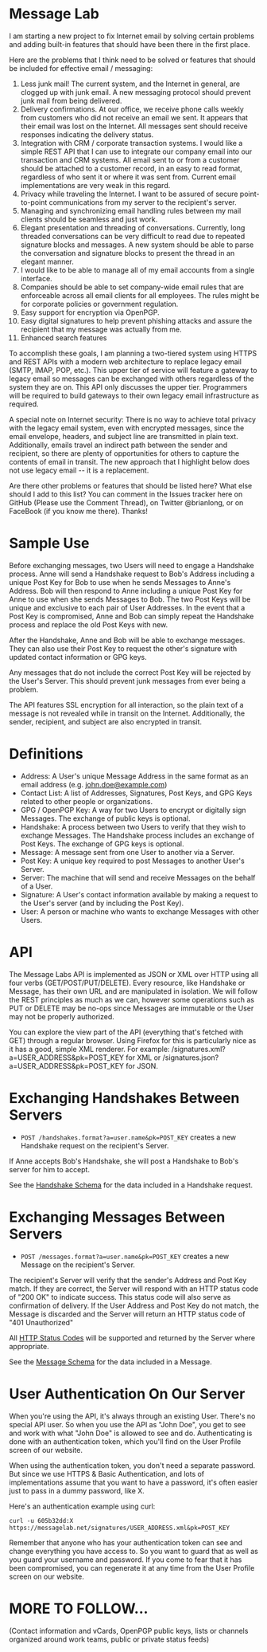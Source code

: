 Message Lab
===========
I am starting a new project to fix Internet email by solving certain problems and adding built-in features that should have been there in the first place.

Here are the problems that I think need to be solved or features that should be included for effective email / messaging:

1. Less junk mail! The current system, and the Internet in general, are clogged up with junk email. A new messaging protocol should prevent junk mail from being delivered.
2. Delivery confirmations. At our office, we receive phone calls weekly from customers who did not receive an email we sent. It appears that their email was lost on the Internet. All messages sent should receive responses indicating the delivery status.
3. Integration with CRM / corporate transaction systems. I would like a simple REST API that I can use to integrate our company email into our transaction and CRM systems. All email sent to or from a customer should be attached to a customer record, in an easy to read format, regardless of who sent it or where it was sent from. Current email implementations are very weak in this regard.
4. Privacy while traveling the Internet. I want to be assured of secure point-to-point communications from my server to the recipient's server.
5. Managing and synchronizing email handling rules between my mail clients should be seamless and just work.
6. Elegant presentation and threading of conversations. Currently, long threaded conversations can be very difficult to read due to repeated signature blocks and messages. A new system should be able to parse the conversation and signature blocks to present the thread in an elegant manner.
7. I would like to be able to manage all of my email accounts from a single interface.
8. Companies should be able to set company-wide email rules that are enforceable across all email clients for all employees. The rules might be for corporate policies or government regulation.
9. Easy support for encryption via OpenPGP.
10. Easy digital signatures to help prevent phishing attacks and assure the recipient that my message was actually from me.
11. Enhanced search features

To accomplish these goals, I am planning a two-tiered system using HTTPS and REST APIs with a modern web architecture to replace legacy email (SMTP, IMAP, POP, etc.). This upper tier of service will feature a gateway to legacy email so messages can be exchanged with others regardless of the system they are on. This API only discusses the upper tier. Programmers will be required to build gateways to their own legacy email infrastructure as required.

A special note on Internet security: There is no way to achieve total privacy with the legacy email system, even with encrypted messages, since the email envelope, headers, and subject line are transmitted in plain text. Additionally, emails travel an indirect path between the sender and recipient, so there are plenty of opportunities for others to capture the contents of email in transit. The new approach that I highlight below does not use legacy email -- it is a replacement.

Are there other problems or features that should be listed here? What else should I add to this list? You can comment in the Issues tracker here on GitHub (Please use the Comment Thread), on Twitter @brianlong, or on FaceBook (if you know me there). Thanks!

Sample Use
==========
Before exchanging messages, two Users will need to engage a Handshake process. Anne will send a Handshake request to Bob's Address including a unique Post Key for Bob to use when he sends Messages to Anne's Address. Bob will then respond to Anne including a unique Post Key for Anne to use when she sends Messages to Bob. The two Post Keys will be unique and exclusive to each pair of User Addresses. In the event that a Post Key is compromised, Anne and Bob can simply repeat the Handshake process and replace the old Post Keys with new.

After the Handshake, Anne and Bob will be able to exchange messages. They can also use their Post Key to request the other's signature with updated contact information or GPG keys.

Any messages that do not include the correct Post Key will be rejected by the User's Server. This should prevent junk messages from ever being a problem.

The API features SSL encryption for all interaction, so the plain text of a message is not revealed while in transit on the Internet. Additionally, the sender, recipient, and subject are also encrypted in transit.

Definitions
===========
* Address: A User's unique Message Address in the same format as an email address (e.g. john.doe@example.com)
* Contact List: A list of Addresses, Signatures, Post Keys, and GPG Keys related to other people or organizations.
* GPG / OpenPGP Key: A way for two Users to encrypt or digitally sign Messages. The exchange of public keys is optional.
* Handshake: A process between two Users to verify that they wish to exchange Messages. The Handshake process includes an exchange of Post Keys. The exchange of GPG keys is optional.
* Message: A message sent from one User to another via a Server.
* Post Key: A unique key required to post Messages to another User's Server.
* Server: The machine that will send and receive Messages on the behalf of a User.
* Signature: A User's contact information available by making a request to the User's server (and by including the Post Key).
* User: A person or machine who wants to exchange Messages with other Users.

API
===
The Message Labs API is implemented as JSON or XML over HTTP using all four verbs (GET/POST/PUT/DELETE). Every resource, like Handshake or Message, has their own URL and are manipulated in isolation. We will follow the REST principles as much as we can, however some operations such as PUT or DELETE may be no-ops since Messages are immutable or the User may not be properly authorized.

You can explore the view part of the API (everything that's fetched with GET) through a regular browser. Using Firefox for this is particularly nice as it has a good, simple XML renderer. For example: /signatures.xml?a=USER_ADDRESS&pk=POST_KEY for XML or /signatures.json?a=USER_ADDRESS&pk=POST_KEY for JSON.

Exchanging Handshakes Between Servers
=====================================
* `POST /handshakes.format?a=user.name&pk=POST_KEY` creates a new Handshake request on the recipient's Server.

If Anne accepts Bob's Handshake, she will post a Handshake to Bob's server for him to accept.

See the [Handshake Schema](https://github.com/brianlong/api.messagelab.net/blob/master/schemas/handshakes.md) for the data included in a Handshake request.

Exchanging Messages Between Servers
===================================
* `POST /messages.format?a=user.name&pk=POST_KEY` creates a new Message on the recipient's Server.

The recipient's Server will verify that the sender's Address and Post Key match. If they are correct, the Server will respond with an HTTP status code of "200 OK" to indicate success. This status code will also serve as confirmation of delivery. If the User Address and Post Key do not match, the Message is discarded and the Server will return an HTTP status code of "401 Unauthorized"

All [HTTP Status Codes](http://en.wikipedia.org/wiki/List_of_HTTP_status_codes) will be supported and returned by the Server where appropriate.

See the [Message Schema](https://github.com/brianlong/api.messagelab.net/blob/master/schemas/messages.md) for the data included in a Message.

User Authentication On Our Server
=================================
When you're using the API, it's always through an existing User. There's no special API user. So when you use the API as "John Doe", you get to see and work with what "John Doe" is allowed to see and do. Authenticating is done with an authentication token, which you'll find on the User Profile screen of our website.

When using the authentication token, you don't need a separate password. But since we use HTTPS & Basic Authentication, and lots of implementations assume that you want to have a password, it's often easier just to pass in a dummy password, like X.

Here's an authentication example using curl:

    curl -u 605b32dd:X https://messagelab.net/signatures/USER_ADDRESS.xml&pk=POST_KEY
    
Remember that anyone who has your authentication token can see and change everything you have access to. So you want to guard that as well as you guard your username and password. If you come to fear that it has been compromised, you can regenerate it at any time from the User Profile screen on our website.

MORE TO FOLLOW...
=================
(Contact information and vCards, OpenPGP public keys, lists or channels organized around work teams, public or private status feeds)
